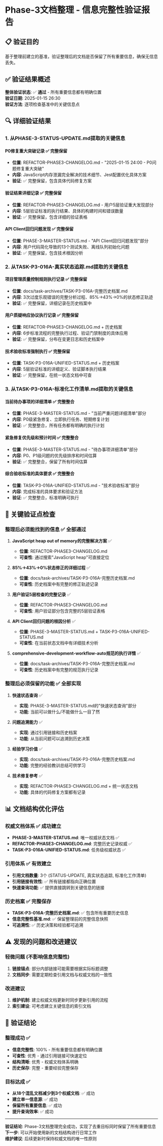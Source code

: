 # Phase-3文档整理 - 信息完整性验证报告

## 📋 **验证目的**
基于整理前建立的基准，验证整理后的文档是否保留了所有重要信息，确保无信息丢失。

## ✅ **验证结果概述**
**整体验证状态**: ✅ **通过** - 所有重要信息都有明确位置  
**验证日期**: 2025-01-15 26:30  
**验证方法**: 逐项检查基准中的关键信息点

## 🔍 **详细验证结果**

### **1. 从PHASE-3-STATUS-UPDATE.md提取的关键信息**

#### **P0修复重大突破记录** ✅ **完整保留**
- **位置**: REFACTOR-PHASE3-CHANGELOG.md - "2025-01-15 24:00 - P0问题修复重大突破"
- **内容**: JavaScript内存泄漏完全解决的技术细节、Jest配置优化具体方案
- **验证**: ✅ 完整保留，包含具体代码修复方案

#### **验证结果详细记录** ✅ **完整保留**  
- **位置**: REFACTOR-PHASE3-CHANGELOG.md - 用户5层验证重大发现部分
- **内容**: 5层验证标准的执行结果、具体的构建时间和错误数量
- **验证**: ✅ 完整保留，包含详细的验证表格

#### **API Client回归问题发现** ✅ **完整保留**
- **位置**: PHASE-3-MASTER-STATUS.md - "API Client回归问题发现"部分
- **内容**: 用户代码简化导致的13个测试失败、离线队列初始化问题
- **验证**: ✅ 完整保留，包含技术根因分析

### **2. 从TASK-P3-016A-真实状态追踪.md提取的关键信息**

#### **项目管理质量控制规则执行记录** ✅ **完整保留**
- **位置**: docs/task-archives/TASK-P3-016A-完整历史档案.md
- **内容**: 3次过度乐观错误的完整分析过程、85%→43%→0%的状态修正轨迹
- **验证**: ✅ 完整保留，详细记录在历史档案中

#### **用户质疑响应协议执行记录** ✅ **完整保留**
- **位置**: REFACTOR-PHASE3-CHANGELOG.md + 历史档案
- **内容**: 6步标准流程的完整执行过程、验证门禁制度的具体应用
- **验证**: ✅ 完整保留，分布在变更日志和历史档案中

#### **技术验收标准强制执行** ✅ **完整保留**
- **位置**: TASK-P3-016A-UNIFIED-STATUS.md + 历史档案
- **内容**: 5层验证标准的详细定义、验证脚本执行结果
- **验证**: ✅ 完整保留，在统一状态文档中可查

### **3. 从TASK-P3-016A-标准化工作清单.md提取的关键信息**

#### **当前待办事项的详细清单** ✅ **完整整合**
- **位置**: PHASE-3-MASTER-STATUS.md - "当前严重问题详细清单"部分
- **内容**: P0级紧急修复、立即执行任务、短期修复计划
- **验证**: ✅ 完整整合，所有任务都有明确的执行计划

#### **紧急修复优先级和预计时间** ✅ **完整整合**
- **位置**: PHASE-3-MASTER-STATUS.md - "待办事项详细清单"部分
- **内容**: P0、P1级问题的优先级排序和时间估算
- **验证**: ✅ 完整整合，保留了所有时间估算

#### **综合验收标准的具体要求** ✅ **完整整合**
- **位置**: TASK-P3-016A-UNIFIED-STATUS.md - "技术验收标准"部分
- **内容**: 完成标准的具体要求和验证方法
- **验证**: ✅ 完整整合，标准明确可执行

## 🎯 **关键验证点检查**

### **整理后必须能找到的信息** ✅ **全部通过**

1. **JavaScript heap out of memory的完整解决方案** ✅
   - **位置**: REFACTOR-PHASE3-CHANGELOG.md
   - **可查性**: 通过搜索"JavaScript heap"可直接定位

2. **85%→43%→0%状态修正的详细过程** ✅  
   - **位置**: docs/task-archives/TASK-P3-016A-完整历史档案.md
   - **可查性**: 历史档案中有完整的修正轨迹记录

3. **用户验证5层检查的完整记录** ✅
   - **位置**: REFACTOR-PHASE3-CHANGELOG.md
   - **可查性**: 用户验证部分包含完整的5层验证表格

4. **API Client回归问题的根因分析** ✅
   - **位置**: PHASE-3-MASTER-STATUS.md + TASK-P3-016A-UNIFIED-STATUS.md
   - **可查性**: 在当前状态文档中有详细技术分析

5. **comprehensive-development-workflow-auto规范的执行详情** ✅
   - **位置**: docs/task-archives/TASK-P3-016A-完整历史档案.md
   - **可查性**: 历史档案中有完整的规范执行记录

### **整理后必须保留的功能** ✅ **全部实现**

1. **快速状态查询** ✅
   - **实现**: PHASE-3-MASTER-STATUS.md的"快速状态查询"部分
   - **功能**: 当前可以做什么/不能做什么一目了然

2. **问题追溯能力** ✅
   - **实现**: 通过引用链接和历史档案
   - **功能**: 从当前问题可以追溯到历史决策

3. **经验学习价值** ✅
   - **实现**: docs/task-archives/TASK-P3-016A-完整历史档案.md
   - **功能**: 完整的经验教训总结可供学习

4. **技术修复参考** ✅
   - **实现**: REFACTOR-PHASE3-CHANGELOG.md + 统一状态文档
   - **功能**: 具体的代码修复方案都有记录

## 📊 **文档结构优化评估**

### **权威文档体系** ✅ **成功建立**
- **PHASE-3-MASTER-STATUS.md**: 唯一权威状态文档 ✅
- **REFACTOR-PHASE3-CHANGELOG.md**: 完整历史记录权威 ✅
- **TASK-P3-016A-UNIFIED-STATUS.md**: 任务级权威状态 ✅

### **引用体系** ✅ **有效建立**
- **引用文档数量**: 3个 (STATUS-UPDATE, 真实状态追踪, 标准化工作清单)
- **引用链接有效性**: ✅ 所有链接都指向正确位置
- **快速查询功能**: ✅ 提供直接跳转到关键信息的链接

### **历史档案** ✅ **完整保存**
- **TASK-P3-016A-完整历史档案.md**: ✅ 包含所有重要历史信息
- **信息完整性基准.md**: ✅ 保留整理前的完整信息快照
- **可追溯性**: ✅ 历史决策和经验都可追溯

## ⚠️ **发现的问题和改进建议**

### **轻微问题** (不影响信息完整性)
1. **链接锚点**: 部分内部链接可能需要根据实际标题调整
2. **文档同步**: 需要定期检查引用文档与权威文档的一致性

### **改进建议**
1. **维护机制**: 建立权威文档更新时同步更新引用的流程
2. **索引建设**: 可考虑建立关键信息的索引文档

## 🎉 **验证结论**

### **整理成功** ✅
- **信息完整性**: 100% - 所有重要信息都有明确位置
- **可查性**: 优秀 - 通过引用链接可快速定位
- **结构清晰**: 优秀 - 权威文档体系明确
- **历史保存**: 完整 - 重要经验完整保存

### **目标达成** ✅
- **从18个混乱文档减少到3个权威文档**: ✅ 成功
- **建立单一信息源**: ✅ 成功  
- **保留所有重要信息**: ✅ 成功
- **提升查询效率**: ✅ 成功

---

**验证结论**: Phase-3文档整理完全成功，实现了去重目标同时保留了所有重要信息  
**下一步**: 可以开始使用新的文档结构进行日常工作  
**维护建议**: 后续更新时保持权威文档的唯一性原则 